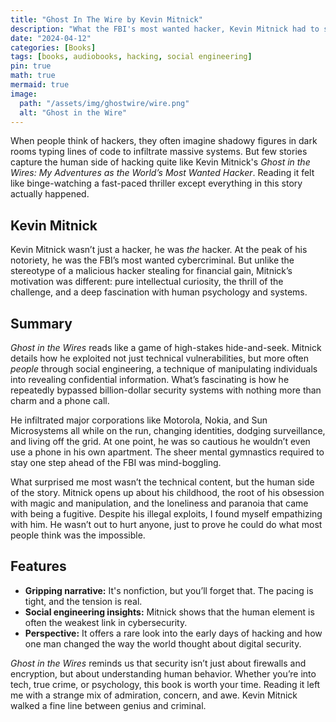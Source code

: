 ```yaml
---
title: "Ghost In The Wire by Kevin Mitnick"
description: "What the FBI's most wanted hacker, Kevin Mitnick had to say and did the impossible."
date: "2024-04-12"
categories: [Books]
tags: [books, audiobooks, hacking, social engineering]
pin: true
math: true
mermaid: true
image:
  path: "/assets/img/ghostwire/wire.png"
  alt: "Ghost in the Wire"
---
```


When people think of hackers, they often imagine shadowy figures in dark rooms typing lines of code to infiltrate massive systems. But few stories capture the human side of hacking quite like Kevin Mitnick's *Ghost in the Wires: My Adventures as the World’s Most Wanted Hacker*. Reading it felt like binge-watching a fast-paced thriller except everything in this story actually happened.

## **Kevin Mitnick**

Kevin Mitnick wasn’t just a hacker, he was *the* hacker. At the peak of his notoriety, he was the FBI’s most wanted cybercriminal. But unlike the stereotype of a malicious hacker stealing for financial gain, Mitnick’s motivation was different: pure intellectual curiosity, the thrill of the challenge, and a deep fascination with human psychology and systems.

## Summary

*Ghost in the Wires* reads like a game of high-stakes hide-and-seek. Mitnick details how he exploited not just technical vulnerabilities, but more often *people* through social engineering, a technique of manipulating individuals into revealing confidential information. What’s fascinating is how he repeatedly bypassed billion-dollar security systems with nothing more than charm and a phone call.

He infiltrated major corporations like Motorola, Nokia, and Sun Microsystems all while on the run, changing identities, dodging surveillance, and living off the grid. At one point, he was so cautious he wouldn’t even use a phone in his own apartment. The sheer mental gymnastics required to stay one step ahead of the FBI was mind-boggling.

What surprised me most wasn’t the technical content, but the human side of the story. Mitnick opens up about his childhood, the root of his obsession with magic and manipulation, and the loneliness and paranoia that came with being a fugitive. Despite his illegal exploits, I found myself empathizing with him. He wasn’t out to hurt anyone, just to prove he could do what most people think was the impossible.

## Features

- **Gripping narrative:** It's nonfiction, but you’ll forget that. The pacing is tight, and the tension is real.
- **Social engineering insights:** Mitnick shows that the human element is often the weakest link in cybersecurity.
- **Perspective:** It offers a rare look into the early days of hacking and how one man changed the way the world thought about digital security.

*Ghost in the Wires* reminds us that security isn’t just about firewalls and encryption, but about understanding human behavior. Whether you’re into tech, true crime, or psychology, this book is worth your time. Reading it left me with a strange mix of admiration, concern, and awe. Kevin Mitnick walked a fine line between genius and criminal.